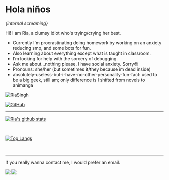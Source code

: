 <!--
**riasingh12/riasingh12** is a ✨ _special_ ✨ repository because its `README.md` (this file) appears on your GitHub profile.-->

# Hola niños 
_{internal screaming}_

Hi! I am Ria, a clumsy idiot who's trying/crying her best.
- Currently I'm procrastinating doing homework by working on an anxiety reducing smp, and some bots for fun.
-  Also learning about everything except what is taught in classroom.
-  I’m looking for help with the sorcery of debugging.
-  Ask me about...nothing please, I have social anxiety. Sorry😔
-  Pronouns: she/her (but sometimes it/they because im dead inside)
-  absolutely-useless-but-i-have-no-other-personality-fun-fact: used to be a big geek, still am; only difference is I shifted from novels to animanga


<img src="https://komarev.com/ghpvc/?username=riasingh12&style=flat-square" alt="RiaSingh" /><br>

[![GitHub](https://img.shields.io/badge/dynamic/json?logo=github&label=GitHub+Followers&labelColor=282c34&color=181717&query=%24.data.totalSubs&url=https%3A%2F%2Fapi.spencerwoo.com%2Fsubstats%2F%3Fsource%3Dgithub%26queryKey%3Driasingh12&longCache=true&theme=vue-dark)](https://github.com/riasingh12) <br> <hr>

[![Ria's github stats](https://github-readme-stats.vercel.app/api?username=riasingh12&hide=issues&show_icons=true&include_all_commits=true&theme=vue-dark)](https://github.com/riasingh12)

<br>

[![Top Langs](https://github-readme-stats.vercel.app/api/top-langs/?username=riasingh12&layout=compact&theme=vue-dark)](https://github.com/riasingh12)

<br><hr>

If you really wanna contact me, I would prefer an email.

[<img align="left" src="https://img.icons8.com/fluent/48/000000/gmail.png"/>][email]
[<img align="left" src="https://img.icons8.com/fluent/48/000000/linkedin.png"/>][linkedin]

[email]: mailto:riasingh.rs12@gmail.com
[linkedin]: https://www.linkedin.com/in/ria-singh-241392197/







